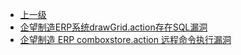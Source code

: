 * [上一级](docs/wy876_poc/)
* [企望制造ERP系统drawGrid.action存在SQL漏洞](docs/wy876_poc/%E4%BC%81%E6%9C%9B%E5%88%B6%E9%80%A0ERP/%E4%BC%81%E6%9C%9B%E5%88%B6%E9%80%A0ERP%E7%B3%BB%E7%BB%9FdrawGrid.action%E5%AD%98%E5%9C%A8SQL%E6%BC%8F%E6%B4%9E.md)
* [企望制造 ERP comboxstore.action 远程命令执行漏洞](docs/wy876_poc/%E4%BC%81%E6%9C%9B%E5%88%B6%E9%80%A0ERP/%E4%BC%81%E6%9C%9B%E5%88%B6%E9%80%A0%20ERP%20comboxstore.action%20%E8%BF%9C%E7%A8%8B%E5%91%BD%E4%BB%A4%E6%89%A7%E8%A1%8C%E6%BC%8F%E6%B4%9E.md)
